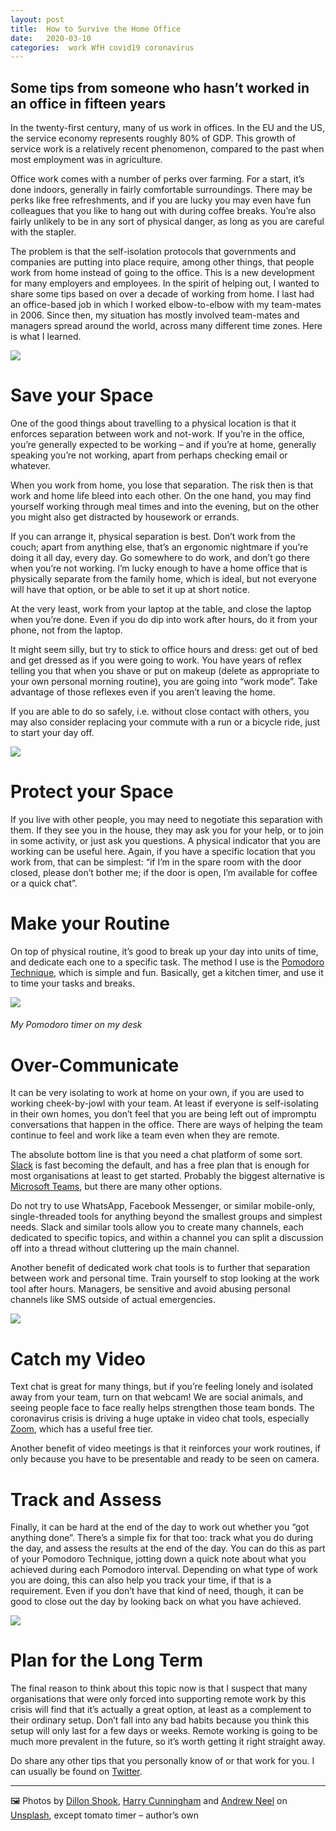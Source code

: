 ```yaml
---
layout: post
title:  How to Survive the Home Office 
date:   2020-03-10 
categories:  work WfH covid19 coronavirus 
---
```


## Some tips from someone who hasn’t worked in an office in fifteen years

In the twenty-first century, many of us work in offices. In the EU and the US, the service economy represents roughly 80% of GDP. This growth of service work is a relatively recent phenomenon, compared to the past when most employment was in agriculture. 

Office work comes with a number of perks over farming. For a start, it’s done indoors, generally in fairly comfortable surroundings. There may be perks like free refreshments, and if you are lucky you may even have fun colleagues that you like to hang out with during coffee breaks. You’re also fairly unlikely to be in any sort of physical danger, as long as you are careful with the stapler.

The problem is that the self-isolation protocols that governments and companies are putting into place require, among other things, that people work from home instead of going to the office. This is a new development for many employers and employees. In the spirit of helping out, I wanted to share some tips based on over a decade of working from home. I last had an office-based job in which I worked elbow-to-elbow with my team-mates in 2006. Since then, my situation has mostly involved team-mates and managers spread around the world, across many different time zones. Here is what I learned.

![](/images/tweet-1236041021198340096.png)

# Save your Space 

One of the good things about travelling to a physical location is that it enforces separation between work and not-work. If you’re in the office, you’re generally expected to be working – and if you’re at home, generally speaking you’re not working, apart from perhaps checking email or whatever. 

When you work from home, you lose that separation. The risk then is that work and home life bleed into each other. On the one hand, you may find yourself working through meal times and into the evening, but on the other you might also get distracted by housework or errands.

If you can arrange it, physical separation is best. Don’t work from the couch; apart from anything else, that’s an ergonomic nightmare if you’re doing it all day, every day. Go somewhere to do work, and don’t go there when you’re not working. I’m lucky enough to have a home office that is physically separate from the family home, which is ideal, but not everyone will have that option, or be able to set it up at short notice.

At the very least, work from your laptop at the table, and close the laptop when you’re done. Even if you do dip into work after hours, do it from your phone, not from the laptop.

It might seem silly, but try to stick to office hours and dress: get out of bed and get dressed as if you were going to work. You have years of reflex telling you that when you shave or put on makeup (delete as appropriate to your own personal morning routine), you are going into “work mode”. Take advantage of those reflexes even if you aren’t leaving the home.

If you are able to do so safely, i.e. without close contact with others, you may also consider replacing your commute with a run or a bicycle ride, just to start your day off.

![](/images/unknown_filename.168.png)

# Protect your Space

If you live with other people, you may need to negotiate this separation with them. If they see you in the house, they may ask you for your help, or to join in some activity, or just ask you questions. A physical indicator that you are working can be useful here. Again, if you have a specific location that you work from, that can be simplest: “if I’m in the spare room with the door closed, please don’t bother me; if the door is open, I’m available for coffee or a quick chat”.

# Make your Routine

On top of physical routine, it’s good to break up your day into units of time, and dedicate each one to a specific task. The method I use is the [Pomodoro Technique](https://en.wikipedia.org/wiki/Pomodoro_Technique), which is simple and fun. Basically, get a kitchen timer, and use it to time your tasks and breaks.

![](/images/unknown_filename.167.png)

###### My Pomodoro timer on my desk

# Over-Communicate

It can be very isolating to work at home on your own, if you are used to working cheek-by-jowl with your team. At least if everyone is self-isolating in their own homes, you don’t feel that you are being left out of impromptu conversations that happen in the office. There are ways of helping the team continue to feel and work like a team even when they are remote. 

The absolute bottom line is that you need a chat platform of some sort. [Slack](https://slack.com) is fast becoming the default, and has a free plan that is enough for most organisations at least to get started. Probably the biggest alternative is [Microsoft Teams](https://products.office.com/en-US/microsoft-teams/group-chat-software), but there are many other options.

Do not try to use WhatsApp, Facebook Messenger, or similar mobile-only, single-threaded tools for anything beyond the smallest groups and simplest needs. Slack and similar tools allow you to create many channels, each dedicated to specific topics, and within a channel you can split a discussion off into a thread without cluttering up the main channel. 

Another benefit of dedicated work chat tools is to further that separation between work and personal time. Train yourself to stop looking at the work tool after hours. Managers, be sensitive and avoid abusing personal channels like SMS outside of actual emergencies.

![](/images/unknown_filename.170.png)

# Catch my Video

Text chat is great for many things, but if you’re feeling lonely and isolated away from your team, turn on that webcam! We are social animals, and seeing people face to face really helps strengthen those team bonds. The coronavirus crisis is driving a huge uptake in video chat tools, especially [Zoom](https://zoom.us), which has a useful free tier. 

Another benefit of video meetings is that it reinforces your work routines, if only because you have to be presentable and ready to be seen on camera. 

# Track and Assess

Finally, it can be hard at the end of the day to work out whether you “got anything done”. There’s a simple fix for that too: track what you do during the day, and assess the results at the end of the day. You can do this as part of your Pomodoro Technique, jotting down a quick note about what you achieved during each Pomodoro interval. Depending on what type of work you are doing, this can also help you track your time, if that is a requirement. Even if you don’t have that kind of need, though, it can be good to close out the day by looking back on what you have achieved.

![](/images/unknown_filename.169.png)

# Plan for the Long Term

The final reason to think about this topic now is that I suspect that many organisations that were only forced into supporting remote work by this crisis will find that it’s actually a great option, at least as a complement to their ordinary setup. Don’t fall into any bad habits because you think this setup will only last for a few days or weeks. Remote working is going to be much more prevalent in the future, so it’s worth getting it right straight away.

Do share any other tips that you personally know of or that work for you. I can usually be found on [Twitter](https://twitter.com/dwellington).

***
🖼️ Photos by [Dillon Shook](http://dillonjshook.com), [Harry Cunningham](http://harrycunningham.com) and [Andrew Neel](https://instagram.com/andrewtneel) on [Unsplash](https://unsplash.com), except tomato timer – author’s own

